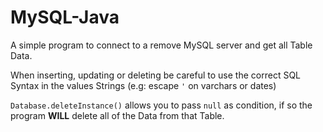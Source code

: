 # MySQL-Java
A simple program to connect to a remove MySQL server and get all Table Data.

When inserting, updating or deleting be careful to use the correct SQL Syntax in the values Strings (e.g: escape `'` on varchars or dates)

`Database.deleteInstance()` allows you to pass `null` as condition, if so the program **WILL** delete all of the Data from that Table.
